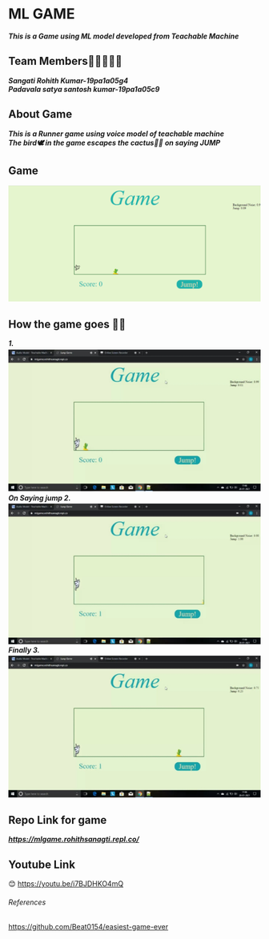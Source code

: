# ML GAME
***This is a Game using ML model developed from Teachable Machine***

## Team Members👨🏻‍🤝‍👨🏻
***Sangati Rohith Kumar-19pa1a05g4<br>
Padavala satya santosh kumar-19pa1a05c9***

## About Game
***This is a Runner game using voice model of teachable machine<br>
 The bird🕊 in the game escapes the cactus🌵🌵 on saying JUMP***
## Game
![alt text](https://github.com/santosh-kumar8367/mlgame/blob/master/game.png)

## How the game goes 👨‍💻
***1.![alt text](https://github.com/santosh-kumar8367/mlgame/blob/master/Screenshot_2021-01-27-11-38-09-48_c2c39eb77ce131054e1b7fd47705651e.jpg)
On Saying jump 
2.![alt text](https://github.com/santosh-kumar8367/mlgame/blob/master/Screenshot_2021-01-27-11-38-35-06_c2c39eb77ce131054e1b7fd47705651e.jpg)
Finally
3.![alt text](https://github.com/santosh-kumar8367/mlgame/blob/master/Screenshot_2021-01-27-11-38-51-89_c2c39eb77ce131054e1b7fd47705651e.jpg)***
## Repo Link for game
***https://mlgame.rohithsanagti.repl.co/***

## Youtube Link
😊 https://youtu.be/i7BJDHKO4mQ

###### References
https://github.com/Beat0154/easiest-game-ever
